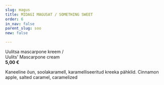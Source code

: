 ```yaml
---
slug: magus
title: MIDAGI MAGUSAT / SOMETHING SWEET
order: 6
in_nav: false
parent_slug: soo
new: false

---
```

<span class="special"></span> Uulitsa mascarpone kreem  /  
Uulits' Mascarpone cream  
**5,00 €**

<span class="koostis">Kaneeline õun, soolakaramell, karamelliseeritud kreeka pähklid. Cinnamon apple, salted caramel, caramelized